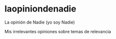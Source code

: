 # laopiniondenadie

La opinión de Nadie (yo soy Nadie)

Mis irrelevantes opiniones sobre temas de relevancia
